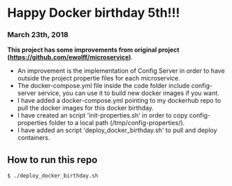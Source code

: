 # Happy Docker birthday 5th!!!
### March 23th, 2018


__This project has some improvements from original project (https://github.com/ewolff/microservice)__.
+ An improvement is the implementation of Config Server in order to have outside the project propertie files for each microservice.
+ The docker-compose.yml file inside the code folder include config-server service, you can use it to build new docker images if you want.
+ I have added a docker-compose.yml pointing to my dockerhub repo to pull the docker images for this docker birthday.
+ I have created an script 'init-properties.sh' in order to copy config-properties folder to a local path (/tmp/config-properties/).
+ I have added an script 'deploy_docker_birthday.sh' to pull and deploy containers.

## How to run this repo
```
$ ./deploy_docker_birthday.sh
```
